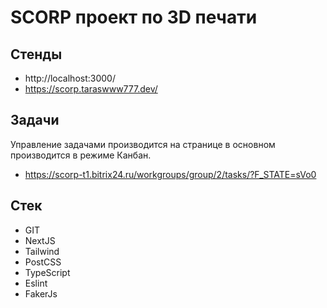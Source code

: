 # SCORP проект по 3D печати

## Стенды

- http://localhost:3000/
- https://scorp.taraswww777.dev/

## Задачи

Управление задачами производится на странице в основном производится в режиме Канбан.

- https://scorp-t1.bitrix24.ru/workgroups/group/2/tasks/?F_STATE=sVo0

## Стек

- GIT
- NextJS
- Tailwind
- PostCSS
- TypeScript
- Eslint
- FakerJs
